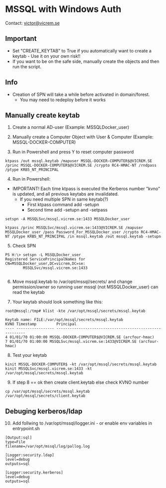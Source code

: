 # MSSQL with Windows Auth

Contact: victor@vicrem.se


## Important

* Set "CREATE_KEYTAB" to True if you automatically want to create a keytab - Use it on your own risk!!
* If you want to be on the safe side, manually create the objects and then run the script.


## Info

* Creation of SPN will take a while before activated in domain/forest.
    + You may need to redeploy before it works



## Manually create keytab

1) Create a normal AD-user (Example: MSSQLDocker_user)

2) Manually create a Computer Object with User & Computer (Example: MSSQL-DOCKER-COMPUTER)

3) Run in Powershell and press Y to reset computer password

```
ktpass /out mssql.keytab /mapuser MSSQL-DOCKER-COMPUTER$@VICREM.SE /princ MSSQL-DOCKER-COMPUTER$@VICREM.SE /crypto RC4-HMAC-NT /rndpass /ptype KRB5_NT_PRINCIPAL

```

4) Run in Powershell:

* IMPORTANT! Each time ktpass is executed the Kerberos number "kvno" is updated, and all previous keytabs are invalidated. 
    * If you need multiple SPN in same keytab(?)
        + First ktpass command add -setupn
        + Second time add -setupn and -setpass

```
setspn -A MSSQLSvc/mssql.vicrem.se:1433 MSSQLDocker_user

ktpass /princ MSSQLSvc/mssql.vicrem.se:1433@VICREM.SE /mapuser MSSQLDocker_user /pass Password_For_MSSQLDocker_user /crypto RC4-HMAC-NT /ptype KRB5_NT_PRINCIPAL /in mssql.keytab /out mssql.keytab -setupn

```


5) Check SPN

```
PS H:\> setspn -L MSSQLDocker_user
Registered ServicePrincipalNames for CN=MSSQLDocker_user,DC=vicrem,DC=se:
        MSSQLSvc/mssql.vicrem.se:1433
        
``` 


6) Move mssql.keytab to /var/opt/mssql/secrets/ and change permission/owner so running user mssql (not MSSQLDocker_user) can read the keytab


7) Your keytab should look something like this:

```
root@mssql:/tmp# klist -kte /var/opt/mssql/secrets/mssql.keytab

Keytab name: FILE:/var/opt/mssql/secrets/mssql.keytab
KVNO Timestamp         Principal
---- ----------------- --------------------------------------------------------
4 01/01/70 01:00:00 MSSQL-DOCKER-COMPUTER$@VICREM.SE (arcfour-hmac)
7 01/01/70 01:00:00 MSSQLSvc/mssql.vicrem.se:1433@VICREM.SE (arcfour-hmac)

```


8) Test your keytab

```
kinit MSSQL-DOCKER-COMPUTER$ -kt /var/opt/mssql/secrets/mssql.keytab
kinit MSSQLSvc/mssql.vicrem.se:1433 -kt /var/opt/mssql/secrets/mssql.keytab

```

9) If step 8 == ok then create client.keytab else check KVNO number

```
cp /var/opt/mssql/secrets/mssql.keytab /var/opt/mssql/secrets/client.keytab

```


## Debuging kerberos/ldap

10) Add follwing to /var/opt/mssql/logger.ini - or enable env variables in entrypoint.sh

```
[Output:sql]
type=File
filename=/var/opt/mssql/log/pallog.log

[Logger:security.ldap]
level=debug
outputs=sql

[Logger:security.kerberos]
level=debug
outputs=sql

```
